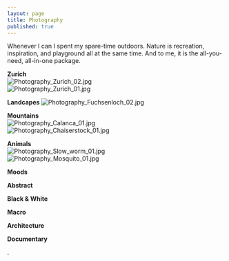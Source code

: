 ```yaml
---
layout: page
title: Photography
published: true
---
```


Whenever I can I spent my spare-time outdoors. Nature is recreation, inspiration, and playground all at the same time. And to me, it is the all-you-need, all-in-one package.


**Zurich**  
![Photography_Zurich_02.jpg]({{site.baseurl}}/img/Photography_Zurich_02.jpg)  
![Photography_Zurich_01.jpg]({{site.baseurl}}/img/Photography_Zurich_01.jpg)  

**Landcapes**
![Photography_Fuchsenloch_02.jpg]({{site.baseurl}}/img/Photography_Fuchsenloch_02.jpg)  
  

**Mountains**  
![Photography_Calanca_01.jpg]({{site.baseurl}}/img/Photography_Calanca_01.jpg)  
![Photography_Chaiserstock_01.jpg]({{site.baseurl}}/img/Photography_Chaiserstock_01.jpg)  

**Animals**  
![Photography_Slow_worm_01.jpg]({{site.baseurl}}/img/Photography_Slow_worm_01.jpg)   
![Photography_Mosquito_01.jpg]({{site.baseurl}}/img/Photography_Mosquito_01.jpg)  

**Moods**



**Abstract**



**Black & White**



**Macro**



**Architecture**



**Documentary**





.

